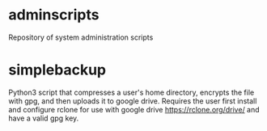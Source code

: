 # adminscripts
Repository of system administration scripts

# simplebackup
Python3 script that compresses a user's home directory, encrypts the file with gpg, and then uploads it to google drive. 
Requires the user first install and configure rclone for use with google drive https://rclone.org/drive/ and have a valid gpg key.
